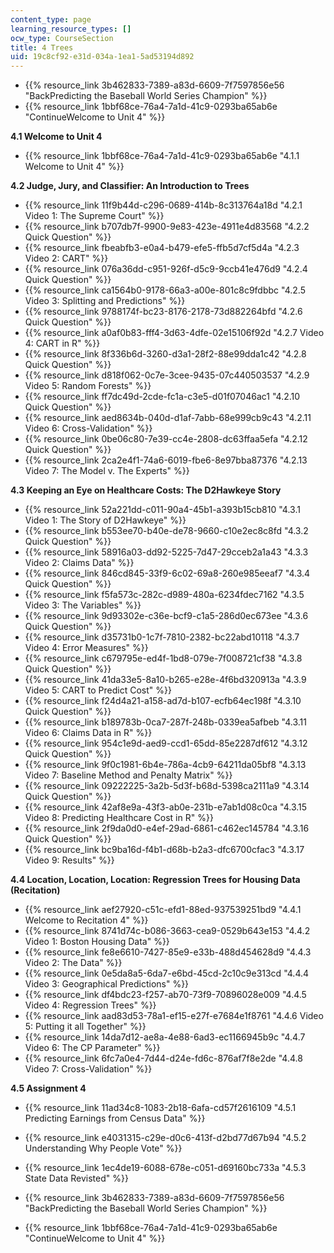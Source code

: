 ```yaml
---
content_type: page
learning_resource_types: []
ocw_type: CourseSection
title: 4 Trees
uid: 19c8cf92-e31d-034a-1ea1-5ad53194d892
---
```


*   {{% resource_link 3b462833-7389-a83d-6609-7f7597856e56 "BackPredicting the Baseball World Series Champion" %}}
*   {{% resource_link 1bbf68ce-76a4-7a1d-41c9-0293ba65ab6e "ContinueWelcome to Unit 4" %}}

**4.1 Welcome to Unit 4**

*   {{% resource_link 1bbf68ce-76a4-7a1d-41c9-0293ba65ab6e "4.1.1 Welcome to Unit 4" %}}

**4.2 Judge, Jury, and Classifier: An Introduction to Trees**

*   {{% resource_link 11f9b44d-c296-0689-414b-8c313764a18d "4.2.1 Video 1: The Supreme Court" %}}
*   {{% resource_link b707db7f-9900-9e83-423e-4911e4d83568 "4.2.2 Quick Question" %}}
*   {{% resource_link fbeabfb3-e0a4-b479-efe5-ffb5d7cf5d4a "4.2.3 Video 2: CART" %}}
*   {{% resource_link 076a36dd-c951-926f-d5c9-9ccb41e476d9 "4.2.4 Quick Question" %}}
*   {{% resource_link ca1564b0-9178-66a3-a00e-801c8c9fdbbc "4.2.5 Video 3: Splitting and Predictions" %}}
*   {{% resource_link 9788174f-bc23-8176-2178-73d882264bfd "4.2.6 Quick Question" %}}
*   {{% resource_link a0af0b83-fff4-3d63-4dfe-02e15106f92d "4.2.7 Video 4: CART in R" %}}
*   {{% resource_link 8f336b6d-3260-d3a1-28f2-88e99dda1c42 "4.2.8 Quick Question" %}}
*   {{% resource_link d818f062-0c7e-3cee-9435-07c440503537 "4.2.9 Video 5: Random Forests" %}}
*   {{% resource_link ff7dc49d-2cde-fc1a-c3e5-d01f07046ac1 "4.2.10 Quick Question" %}}
*   {{% resource_link aed8634b-040d-d1af-7abb-68e999cb9c43 "4.2.11 Video 6: Cross-Validation" %}}
*   {{% resource_link 0be06c80-7e39-cc4e-2808-dc63ffaa5efa "4.2.12 Quick Question" %}}
*   {{% resource_link 2ca2e4f1-74a6-6019-fbe6-8e97bba87376 "4.2.13 Video 7: The Model v. The Experts" %}}

**4.3 Keeping an Eye on Healthcare Costs: The D2Hawkeye Story**

*   {{% resource_link 52a221dd-c011-90a4-45b1-a393b15cb810 "4.3.1 Video 1: The Story of D2Hawkeye" %}}
*   {{% resource_link b553ee70-b40e-de78-9660-c10e2ec8c8fd "4.3.2 Quick Question" %}}
*   {{% resource_link 58916a03-dd92-5225-7d47-29cceb2a1a43 "4.3.3 Video 2: Claims Data" %}}
*   {{% resource_link 846cd845-33f9-6c02-69a8-260e985eeaf7 "4.3.4 Quick Question" %}}
*   {{% resource_link f5fa573c-282c-d989-480a-6234fdec7162 "4.3.5 Video 3: The Variables" %}}
*   {{% resource_link 9d93302e-c36e-bcf9-c1a5-286d0ec673ee "4.3.6 Quick Question" %}}
*   {{% resource_link d35731b0-1c7f-7810-2382-bc22abd10118 "4.3.7 Video 4: Error Measures" %}}
*   {{% resource_link c679795e-ed4f-1bd8-079e-7f008721cf38 "4.3.8 Quick Question" %}}
*   {{% resource_link 41da33e5-8a10-b265-e28e-4f6bd320913a "4.3.9 Video 5: CART to Predict Cost" %}}
*   {{% resource_link f24d4a21-a158-ad7d-b107-ecfb64ec198f "4.3.10 Quick Question" %}}
*   {{% resource_link b189783b-0ca7-287f-248b-0339ea5afbeb "4.3.11 Video 6: Claims Data in R" %}}
*   {{% resource_link 954c1e9d-aed9-ccd1-65dd-85e2287df612 "4.3.12 Quick Question" %}}
*   {{% resource_link 9f0c1981-6b4e-786a-4cb9-64211da05bf8 "4.3.13 Video 7: Baseline Method and Penalty Matrix" %}}
*   {{% resource_link 09222225-3a2b-5d3f-b68d-5398ca2111a9 "4.3.14 Quick Question" %}}
*   {{% resource_link 42af8e9a-43f3-ab0e-231b-e7ab1d08c0ca "4.3.15 Video 8: Predicting Healthcare Cost in R" %}}
*   {{% resource_link 2f9da0d0-e4ef-29ad-6861-c462ec145784 "4.3.16 Quick Question" %}}
*   {{% resource_link bc9ba16d-f4b1-d68b-b2a3-dfc6700cfac3 "4.3.17 Video 9: Results" %}}

**4.4 Location, Location, Location: Regression Trees for Housing Data (Recitation)**

*   {{% resource_link aef27920-c51c-efd1-88ed-937539251bd9 "4.4.1 Welcome to Recitation 4" %}}
*   {{% resource_link 8741d74c-b086-3663-cea9-0529b643e153 "4.4.2 Video 1: Boston Housing Data" %}}
*   {{% resource_link fe8e6610-7427-85e9-e33b-488d454628d9 "4.4.3 Video 2: The Data" %}}
*   {{% resource_link 0e5da8a5-6da7-e6bd-45cd-2c10c9e313cd "4.4.4 Video 3: Geographical Predictions" %}}
*   {{% resource_link df4bdc23-f257-ab70-73f9-70896028e009 "4.4.5 Video 4: Regression Trees" %}}
*   {{% resource_link aad83d53-78a1-ef15-e27f-e7684e1f8761 "4.4.6 Video 5: Putting it all Together" %}}
*   {{% resource_link 14da7d12-ae8a-4e88-6ad3-ec1166945b9c "4.4.7 Video 6: The CP Parameter" %}}
*   {{% resource_link 6fc7a0e4-7d44-d24e-fd6c-876af7f8e2de "4.4.8 Video 7: Cross-Validation" %}}

**4.5 Assignment 4**

*   {{% resource_link 11ad34c8-1083-2b18-6afa-cd57f2616109 "4.5.1 Predicting Earnings from Census Data" %}}
*   {{% resource_link e4031315-c29e-d0c6-413f-d2bd77d67b94 "4.5.2 Understanding Why People Vote" %}}
*   {{% resource_link 1ec4de19-6088-678e-c051-d69160bc733a "4.5.3 State Data Revisted" %}}

*   {{% resource_link 3b462833-7389-a83d-6609-7f7597856e56 "BackPredicting the Baseball World Series Champion" %}}
*   {{% resource_link 1bbf68ce-76a4-7a1d-41c9-0293ba65ab6e "ContinueWelcome to Unit 4" %}}